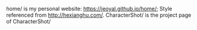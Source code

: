 home/ is my personal website: https://jeoyal.github.io/home/; Style referenced from http://hexianghu.com/.
CharacterShot/ is the project page of CharacterShot/